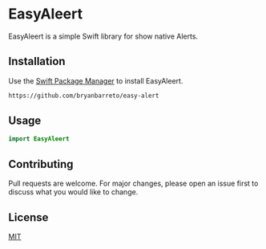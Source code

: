 # EasyAleert

EasyAleert is a simple Swift library for show native Alerts.

## Installation

Use the [Swift Package Manager](https://developer.apple.com/documentation/xcode/adding_package_dependencies_to_your_app) to install EasyAleert.

```bash
https://github.com/bryanbarreto/easy-alert
```

## Usage

```swift
import EasyAleert


```


## Contributing
Pull requests are welcome. For major changes, please open an issue first to discuss what you would like to change.

## License
[MIT](https://choosealicense.com/licenses/mit/)

